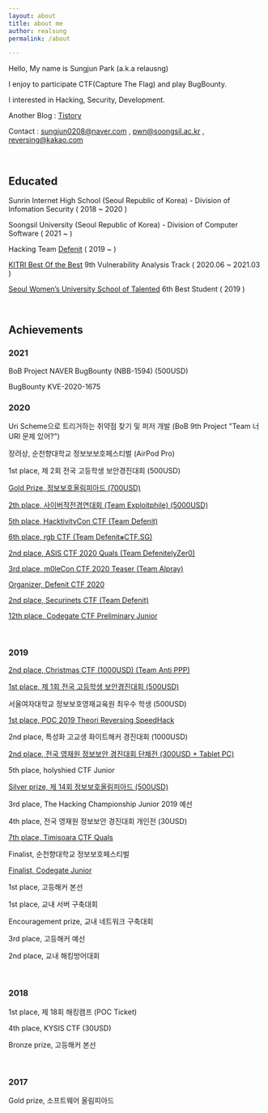 ```yaml
---
layout: about
title: about me
author: realsung
permalink: /about

---
```


Hello, My name is Sungjun Park (a.k.a relausng)

I enjoy to participate CTF(Capture The Flag) and play BugBounty.

I interested in Hacking, Security, Development.

Another Blog : [Tistory](https://realsung.tistory.com)

Contact : sungjun0208@naver.com , pwn@soongsil.ac.kr , reversing@kakao.com

<br />

## Educated

Sunrin Internet High School (Seoul Republic of Korea) - Division of Infomation Security ( 2018 ~ 2020 )

Soongsil University (Seoul Republic of Korea) - Division of Computer Software ( 2021 ~ )

Hacking Team [Defenit](https://defenit.kr) ( 2019 ~ )

[KITRI Best Of the Best](https://kitribob.kr) 9th Vulnerability Analysis Track ( 2020.06 ~ 2021.03 )

[Seoul Women’s University School of Talented](http://security.swu.ac.kr/giftedu) 6th Best Student ( 2019 )

<br />

## Achievements

### 2021

BoB Project NAVER BugBounty (NBB-1594) (500USD)

BugBounty KVE-2020-1675

### 2020

Uri Scheme으로 트리거하는 취약점 찾기 및 퍼저 개발 (BoB 9th Project "Team 너 URI 문제 있어?")

장려상, 순천향대학교 정보보보호페스티벌 (AirPod Pro)

1st place, 제 2회 전국 고등학생 보안경진대회 (500USD)

[Gold Prize, 정보보호올림피아드 (700USD)](https://www.boannews.com/media/view.asp?idx=91520&kind=2)

[2th place, 사이버작전경연대회 (Team Exploitphile) (5000USD)](https://www.boannews.com/media/view.asp?idx=92520)

[5th place, HacktivityCon CTF (Team Defenit)](https://ctftime.org/event/1101)

[6th place, rgb CTF (Team Defenit⨳CTF.SG)](https://ctftime.org/event/1042)

[2nd place, ASIS CTF 2020 Quals (Team DefenitelyZer0)](https://ctftime.org/event/964)

[3rd place, m0leCon CTF 2020 Teaser (Team Alpray)](https://ctftime.org/event/1025)

[Organizer, Defenit CTF 2020](https://ctftime.org/event/1060)

[2nd place, Securinets CTF (Team Defenit)](https://ctftime.org/event/1016)

[12th place, Codegate CTF Preliminary Junior](https://ctftime.org/event/938)

<br />

### 2019

[2nd place, Christmas CTF (1000USD) (Team Anti PPP)](https://www.dailysecu.com/news/articleView.html?idxno=90543)

[1st place, 제 1회 전국 고등학생 보안경진대회 (500USD)](https://www.etnews.com/20191210000026)

서울여자대학교 정보보호영재교육원 최우수 학생 (500USD)

[1st place, POC 2019 Theori Reversing SpeedHack](https://github.com/theori-io/SpeedHack-POC2019)

2nd place, 특성화 고교생 화이트해커 경진대회 (1000USD)

[2nd place, 전국 영재원 정보보안 경진대회 단체전 (300USD + Tablet PC)](https://www.eduinnews.co.kr/news/articleView.html?idxno=22275)

5th place, holyshied CTF Junior

[Silver prize, 제 14회 정보보호올림피아드 (500USD)](https://www.boannews.com/media/view.asp?idx=84150)

3rd place, The Hacking Championship Junior 2019 예선

4th place, 전국 영재원 정보보안 경진대회 개인전 (30USD)

[7th place, Timisoara CTF Quals](https://ctftime.org/event/880)

Finalist, 순천향대학교 정보보호페스티벌

[Finalist, Codegate Junior](https://ctftime.org/event/719)

1st place, 고등해커 본선

1st place, 교내 서버 구축대회

Encouragement prize, 교내 네트워크 구축대회

3rd place, 고등해커 예선

2nd place, 교내 해킹방어대회

<br />

### 2018

1st place, 제 18회 해킹캠프 (POC Ticket)

4th place, KYSIS CTF (30USD)

Bronze prize, 고등해커 본선

<br />

### 2017

Gold prize, 소프트웨어 올림피아드 
